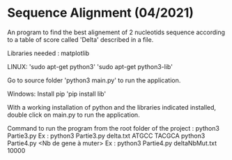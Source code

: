 # Sequence Alignment (04/2021)

An program to find the best alignement of 2 nucleotids sequence according to a table of score called 'Delta' described in a file.

Libraries needed : matplotlib

LINUX: 'sudo apt-get python3' 'sudo apt-get python3-lib'

Go to source folder 'python3 main.py' to run the application.

Windows: Install pip 'pip install lib'

With a working installation of python and the libraries indicated installed, double click on main.py to run the application.

Command to run the program from the root folder of the project : 
python3 Partie3.py <Delta> <GeneX> <GeneY>        Ex : python3 Partie3.py delta.txt ATGCC TACGCA
python3 Partie4.py <Delta> <Nb de gene à muter>   Ex : python3 Partie4.py deltaNbMut.txt 10000
